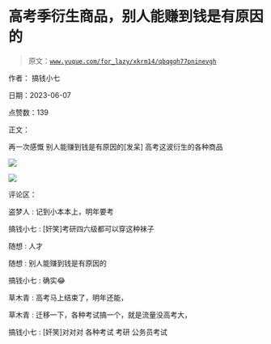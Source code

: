 # 高考季衍生商品，别人能赚到钱是有原因的

> 原文：[`www.yuque.com/for_lazy/xkrm14/qbqgqh77pninevgh`](https://www.yuque.com/for_lazy/xkrm14/qbqgqh77pninevgh)

作者： 搞钱小七

日期：2023-06-07

点赞数：139

正文：

再一次感慨 别人能赚到钱是有原因的[发呆] 高考这波衍生的各种商品

![](img/f147d5f0961c7bffc73feccdc01be9a8.png)

![](img/18926f3096f531602da1f4fcc50f46db.png)

评论区：

盗梦人 : 记到小本本上，明年要考

搞钱小七 : [奸笑]考研四六级都可以穿这种袜子

随想 : 人才

随想 : 别人能赚到钱是有原因的

搞钱小七 : 确实😂

草木青 : 高考马上结束了，明年还能，

草木青 : 迁移一下，各种考试搞一个，就是流量没高考大，

搞钱小七 : [奸笑]对对对 各种考试 考研 公务员考试



